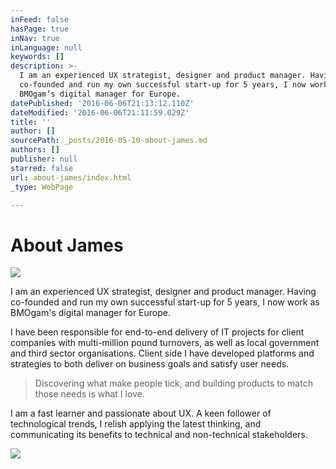 ```yaml
---
inFeed: false
hasPage: true
inNav: true
inLanguage: null
keywords: []
description: >-
  I am an experienced UX strategist, designer and product manager. Having
  co-founded and run my own successful start-up for 5 years, I now work as
  BMOgam’s digital manager for Europe. 
datePublished: '2016-06-06T21:13:12.110Z'
dateModified: '2016-06-06T21:11:59.029Z'
title: ''
author: []
sourcePath: _posts/2016-05-10-about-james.md
authors: []
publisher: null
starred: false
url: about-james/index.html
_type: WebPage

---
```

# About James
![](https://the-grid-user-content.s3-us-west-2.amazonaws.com/b8e3a24b-0ec6-4562-abe5-9a96278e25d8.jpg)

I am an experienced UX strategist, designer and product manager. Having co-founded and run my own successful start-up for 5 years, I now work as BMOgam's digital manager for Europe. 

I have been responsible for end-to-end delivery of IT projects for client companies with multi-million pound turnovers, as well as local government and third sector organisations. Client side I have developed platforms and strategies to both deliver on business goals and satisfy user needs. 
> 
> Discovering what make people tick, and building products to match those needs is what I love. 

I am a fast learner and passionate about UX. A keen follower of technological trends, I relish applying the latest thinking, and communicating its benefits to technical and non-technical stakeholders.

![](https://the-grid-user-content.s3-us-west-2.amazonaws.com/19010cad-f7ad-4c3e-8f76-d8ba6a7e4aed.png)
